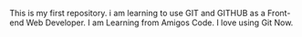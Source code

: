 This is my first repository. i am learning to use GIT and GITHUB as a Front-end Web Developer. I am Learning from Amigos Code. I love using Git Now.
